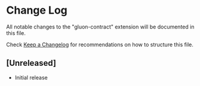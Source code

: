 # Change Log

All notable changes to the "gluon-contract" extension will be documented in this file.

Check [Keep a Changelog](http://keepachangelog.com/) for recommendations on how to structure this file.

## [Unreleased]

- Initial release